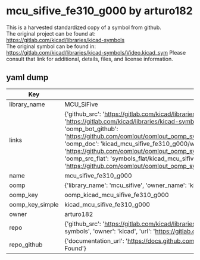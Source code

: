 # mcu_sifive_fe310_g000 by arturo182  
This is a harvested standardized copy of a symbol from github.  
The original project can be found at:  
https://gitlab.com/kicad/libraries/kicad-symbols  
The original symbol can be found in:
https://gitlab.com/kicad/libraries/kicad-symbols/Video.kicad_sym
Please consult that link for additional, details, files, and license information.  
## yaml dump  
| Key | Value |  
| --- | --- |  
| library_name | MCU_SiFive |  
| links | {'github_src': 'https://gitlab.com/kicad/libraries/kicad-symbols/Video.kicad_sym', 'github_src_repo': 'https://gitlab.com/kicad/libraries/kicad-symbols', 'oomp_bot': 'kicad_mcu_sifive_fe310_g000/working', 'oomp_bot_github': 'https://github.com/oomlout/oomlout_oomp_symbol_bot/tree/main/kicad_mcu_sifive_fe310_g000/working', 'oomp_doc': 'kicad_mcu_sifive_fe310_g000/working', 'oomp_doc_github': 'https://github.com/oomlout/oomlout_oomp_symbol_doc/tree/main/kicad_mcu_sifive_fe310_g000/working', 'oomp_src_flat': 'symbols_flat/kicad_mcu_sifive_fe310_g000/working', 'oomp_src_flat_github': 'https://github.com/oomlout/oomlout_oomp_symbol_src/tree/main/kicad_mcu_sifive_fe310_g000/working'} |  
| name | mcu_sifive_fe310_g000 |  
| oomp | {'library_name': 'mcu_sifive', 'owner_name': 'kicad', 'symbol_name': 'mcu_sifive_fe310_g000'} |  
| oomp_key | oomp_kicad_mcu_sifive_fe310_g000 |  
| oomp_key_simple | kicad_mcu_sifive_fe310_g000 |  
| owner | arturo182 |  
| repo | {'github_src': 'https://gitlab.com/kicad/libraries/kicad-symbols/Video.kicad_sym', 'name': 'libraries/kicad-symbols', 'owner': 'kicad', 'url': 'https://gitlab.com/kicad/libraries/kicad-symbols'} |  
| repo_github | {'documentation_url': 'https://docs.github.com/rest/repos/repos#get-a-repository', 'message': 'Not Found'} |  

